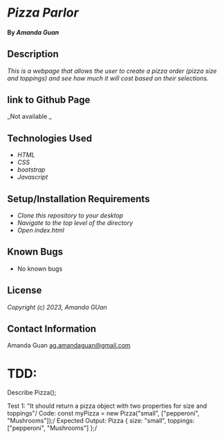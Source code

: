 # _Pizza Parlor_
#### By _**Amanda Guan**_
## Description
_This is a webpage that allows the user to create a pizza order (pizza size and toppings) and see how much it will cost based on their selections._
## link to Github Page
_Not available _
## Technologies Used
- _HTML_
- _CSS_
- _bootstrap_
- _Javascript_
## Setup/Installation Requirements
- _Clone this repository to your desktop_
- _Navigate to the top level of the directory_
- _Open index.html_
## Known Bugs
- No known bugs
## License
_Copyright (c) 2023, Amanda GUan_
## Contact Information
Amanda Guan <ag.amandaguan@gmail.com>

# TDD:
Describe Pizza();

Test 1: "It should return a pizza object with two properties for size and toppings"/ 
Code: const myPizza = new Pizza("small", ["pepperoni", "Mushrooms"]);/
Expected Output: Pizza { size: "small", toppings: ["pepperoni", "Mushrooms"] };/
